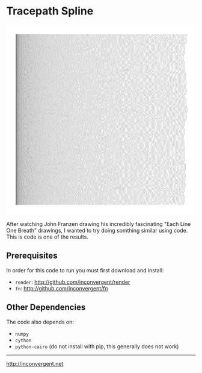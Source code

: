Tracepath Spline
=============

![tracepath](img/img.png?raw=True "tracepath")

After watching John Franzen drawing his incredibly fascinating "Each Line One
Breath" drawings, I wanted to try doing somthing similar using code. This is
code is one of the results.

## Prerequisites

In order for this code to run you must first download and install:

*    `render`: http://github.com/inconvergent/render
*    `fn`: http://github.com/inconvergent/fn

## Other Dependencies

The code also depends on:

*    `numpy`
*    `cython`
*    `python-cairo` (do not install with pip, this generally does not work)


-----------
http://inconvergent.net

